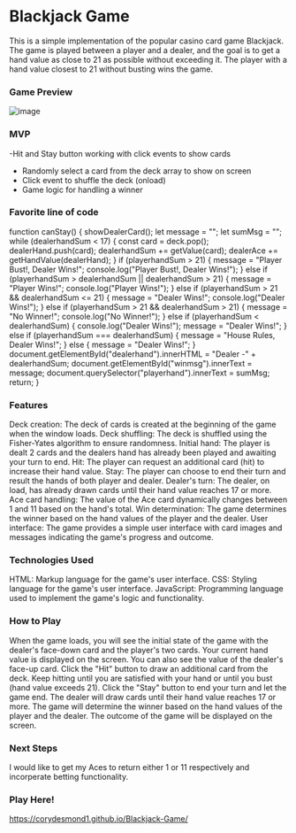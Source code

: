 # Blackjack Game
This is a simple implementation of the popular casino card game Blackjack. The game is played between a player and a dealer, and the goal is to get a hand value as close to 21 as possible without exceeding it. The player with a hand value closest to 21 without busting wins the game.


### Game Preview 

![image](https://github.com/corydesmond1/Blackjack-Game/assets/134815231/bb7ce1e8-98d1-459f-bf4d-f0931d37b570)
### MVP
-Hit and Stay button working with click events to show cards
- Randomly select a card from the deck array to show on screen
- Click event to shuffle the deck (onload)
- Game logic for handling a winner

### Favorite line of code
function canStay() {
  showDealerCard();
  let message = "";
  let sumMsg = "";
  while (dealerhandSum < 17) {
    const card = deck.pop();
    dealerHand.push(card);
    dealerhandSum += getValue(card);
    dealerAce += getHandValue(dealerHand);
  }
  if (playerhandSum > 21) {
    message = "Player Bust!, Dealer Wins!";
    console.log("Player Bust!, Dealer Wins!");
  } else if (playerhandSum > dealerhandSum || dealerhandSum > 21) {
    message = "Player Wins!";
    console.log("Player Wins!");
  } else if (playerhandSum > 21 && dealerhandSum <= 21) {
    message = "Dealer Wins!";
    console.log("Dealer Wins!");
  } else if (playerhandSum > 21 && dealerhandSum > 21) {
    message = "No Winner!";
    console.log("No Winner!");
  } else if (playerhandSum < dealerhandSum) {
    console.log("Dealer Wins!");
    message = "Dealer Wins!";
  } else if (playerhandSum === dealerhandSum) {
    message = "House Rules, Dealer Wins!";
  } else {
    message = "Dealer Wins!";
  }
  document.getElementById("dealerhand").innerHTML = "Dealer -" + dealerhandSum;
  document.getElementById("winmsg").innerText = message;
  document.querySelector("playerhand").innerText = sumMsg;
  return;
}




### Features
Deck creation: The deck of cards is created at the beginning of the game when the window loads.
Deck shuffling: The deck is shuffled using the Fisher-Yates algorithm to ensure randomness.
Initial hand: The player is dealt 2 cards and the dealers hand has already been played and awaiting your turn to end.
Hit: The player can request an additional card (hit) to increase their hand value.
Stay: The player can choose to end their turn and result the hands of both player and dealer.
Dealer's turn: The dealer, on load, has already drawn cards until their hand value reaches 17 or more.
Ace card handling: The value of the Ace card dynamically changes between 1 and 11 based on the hand's total.
Win determination: The game determines the winner based on the hand values of the player and the dealer.
User interface: The game provides a simple user interface with card images and messages indicating the game's progress and outcome.
### Technologies Used
HTML: Markup language for the game's user interface.
CSS: Styling language for the game's user interface.
JavaScript: Programming language used to implement the game's logic and functionality.

### How to Play
When the game loads, you will see the initial state of the game with the dealer's face-down card and the player's two cards.
Your current hand value is displayed on the screen. You can also see the value of the dealer's face-up card.
Click the "Hit" button to draw an additional card from the deck.
Keep hitting until you are satisfied with your hand or until you bust (hand value exceeds 21).
Click the "Stay" button to end your turn and let the game end.
The dealer will draw cards until their hand value reaches 17 or more.
The game will determine the winner based on the hand values of the player and the dealer.
The outcome of the game will be displayed on the screen.

### Next Steps 

I would like to get my Aces to return either 1 or 11 respectively and incorperate betting functionality.

### Play Here!
https://corydesmond1.github.io/Blackjack-Game/
